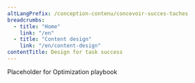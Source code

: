 ```yaml
---
altLangPrefix: /conception-contenu/concevoir-succes-taches
breadcrumbs:
  - title: "Home"
    link: "/en"
  - title: "Content design"
    link: "/en/content-design"
contentTitle: Design for task success
---
```

<p>Placeholder for Optimization playbook</p>
